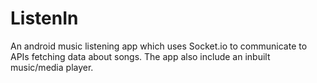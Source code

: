 # ListenIn
An android music listening app which uses Socket.io to communicate to APIs fetching data about songs. The app also include an inbuilt music/media player.

